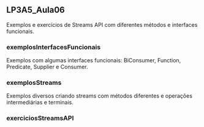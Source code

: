 ## LP3A5_Aula06
Exemplos e exercícios de Streams API com diferentes métodos e interfaces funcionais.

### exemplosInterfacesFuncionais
Exemplos com algumas interfaces funcionais: BiConsumer, Function, Predicate, Supplier e Consumer. 

### exemplosStreams
Exemplos diversos criando streams com métodos diferentes e operações intermediárias e terminais. 

### exerciciosStreamsAPI

